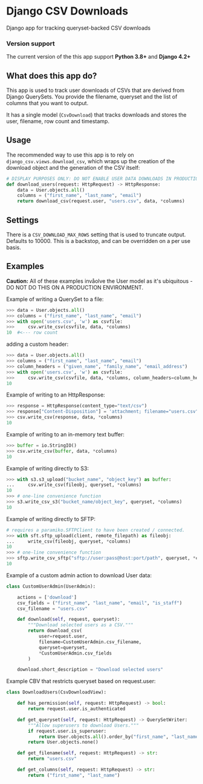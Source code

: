 # Django CSV Downloads

Django app for tracking queryset-backed CSV downloads

### Version support

The current version of the this app support **Python 3.8+** and **Django
4.2+**

## What does this app do?

This app is used to track user downloads of CSVs that are derived from
Django QuerySets. You provide the filename, queryset and the list of
columns that you want to output.

It has a single model (`CsvDownload`) that tracks downloads and stores
the user, filename, row count and timestamp.

## Usage

The recommended way to use this app is to rely on
`django_csv.views.download_csv`, which wraps up the creation of the
download object and the generation of the CSV itself:

```python
# DISPLAY PURPOSES ONLY: DO NOT ENABLE USER DATA DOWNLOADS IN PRODUCTION
def download_users(request: HttpRequest) -> HttpResponse:
    data = User.objects.all()
    columns = ("first_name", "last_name", "email")
    return download_csv(request.user, "users.csv", data, *columns)
```

## Settings

There is a `CSV_DOWNLOAD_MAX_ROWS` setting that is used to truncate
output. Defaults to 10000. This is a backstop, and can be overridden on
a per use basis.

## Examples

**Caution:** All of these examples invåolve the User model as it's
ubiquitous - DO NOT DO THIS ON A PRODUCTION ENVIRONMENT.

Example of writing a QuerySet to a file:

```python
>>> data = User.objects.all()
>>> columns = ("first_name", "last_name", "email")
>>> with open('users.csv', 'w') as csvfile:
>>>     csv.write_csv(csvfile, data, *columns)
10  #<--- row count
```

adding a custom header:

```python
>>> data = User.objects.all()
>>> columns = ("first_name", "last_name", "email")
>>> column_headers = ("given_name", "family_name", "email_address")
>>> with open('users.csv', 'w') as csvfile:
>>>     csv.write_csv(csvfile, data, *columns, column_headers=column_headers)
10
```

Example of writing to an HttpResponse:

```python
>>> response = HttpResponse(content_type="text/csv")
>>> response["Content-Disposition"] = 'attachment; filename="users.csv"'
>>> csv.write_csv(response, data, *columns)
10
```

Example of writing to an in-memory text buffer:

```python
>>> buffer = io.StringIO()
>>> csv.write_csv(buffer, data, *columns)
10
```

Example of writing directly to S3:

```python
>>> with s3.s3_upload("bucket_name", "object_key") as buffer:
...     csv.write_csv(fileobj, queryset, *columns)
10
>>> # one-line convenience function
>>> s3.write_csv_s3("bucket_name/object_key", queryset, *columns)
10
```

Example of writing directly to SFTP:

```python
# requires a paramiko.SFTPClient to have been created / connected.
>>> with sft.sftp_upload(client, remote_filepath) as fileobj:
...     write_csv(fileobj, queryset, *columns)
10
>>> # one-line convenience function
>>> sftp.write_csv_sftp("sftp://user:pass@host:port/path", queryset, *columns)
10
```

Example of a custom admin action to download User data:

```python
class CustomUserAdmin(UserAdmin):

    actions = ['download']
    csv_fields = ("first_name", "last_name", "email", "is_staff")
    csv_filename = "users.csv"

    def download(self, request, queryset):
        """Download selected users as a CSV."""
        return download_csv(
            user=request.user,
            filename=CustomUserAdmin.csv_filename,
            queryset=queryset,
            *CustomUserAdmin.csv_fields
        )

    download.short_description = "Download selected users"
```

Example CBV that restricts queryset based on request.user:

```python
class DownloadUsers(CsvDownloadView):

    def has_permission(self, request: HttpRequest) -> bool:
        return request.user.is_authenticated

    def get_queryset(self, request: HttpRequest) -> QuerySetWriter:
        """Allow superusers to download Users."""
        if request.user.is_superuser:
            return User.objects.all().order_by("first_name", "last_name")
        return User.objects.none()

    def get_filename(self, request: HttpRequest) -> str:
        return "users.csv"

    def get_columns(self, request: HttpRequest) -> str:
        return ("first_name", "last_name")
```

